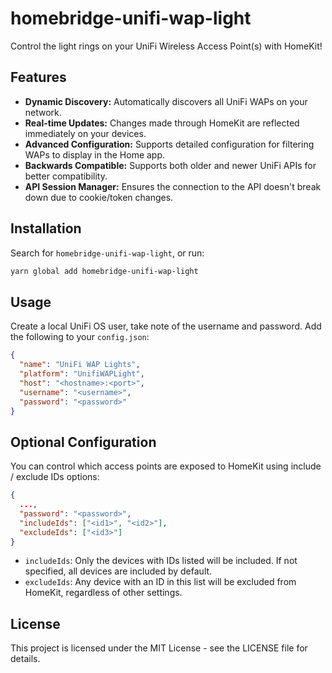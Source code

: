 # homebridge-unifi-wap-light
Control the light rings on your UniFi Wireless Access Point(s) with HomeKit!

## Features
- **Dynamic Discovery:** Automatically discovers all UniFi WAPs on your network.
- **Real-time Updates:** Changes made through HomeKit are reflected immediately on your devices.
- **Advanced Configuration:** Supports detailed configuration for filtering WAPs to display in the Home app.
- **Backwards Compatible:** Supports both older and newer UniFi APIs for better compatibility.
- **API Session Manager:** Ensures the connection to the API doesn't break down due to cookie/token changes.

## Installation
Search for `homebridge-unifi-wap-light`, or run:
```sh
yarn global add homebridge-unifi-wap-light
```

## Usage
Create a local UniFi OS user, take note of the username and password.
Add the following to your `config.json`:
```json
{
  "name": "UniFi WAP Lights",
  "platform": "UnifiWAPLight",
  "host": "<hostname>:<port>",
  "username": "<username>",
  "password": "<password>"
}
```
## Optional Configuration
You can control which access points are exposed to HomeKit using include / exclude IDs options:
```json
{
  ...,
  "password": "<password>",
  "includeIds": ["<id1>", "<id2>"],
  "excludeIds": ["<id3>"]
}
```

- `includeIds`: Only the devices with IDs listed will be included. If not specified, all devices are included by default.
- `excludeIds`: Any device with an ID in this list will be excluded from HomeKit, regardless of other settings.

## License
This project is licensed under the MIT License - see the LICENSE file for details.
